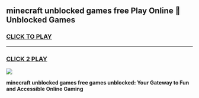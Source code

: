 
## minecraft unblocked games free Play Online 👋 Unblocked Games
<h3>
<a href="https://premium.freeplayer.one?title=minecraft_unblocked_games_free&ref=19F">CLICK TO PLAY</a></h3>
<hr>

<h3>
<a href="https://premium.freeplayer.one?title=minecraft_unblocked_games_free&ref=19F">CLICK 2 PLAY</a>
  
</h3>

<a href="https://premium.freeplayer.one?title=minecraft_unblocked_games_free&ref=19F"><img src="https://clearcache.store/games.png"></a>


**minecraft unblocked games free games unblocked: Your Gateway to Fun and Accessible Online Gaming**
